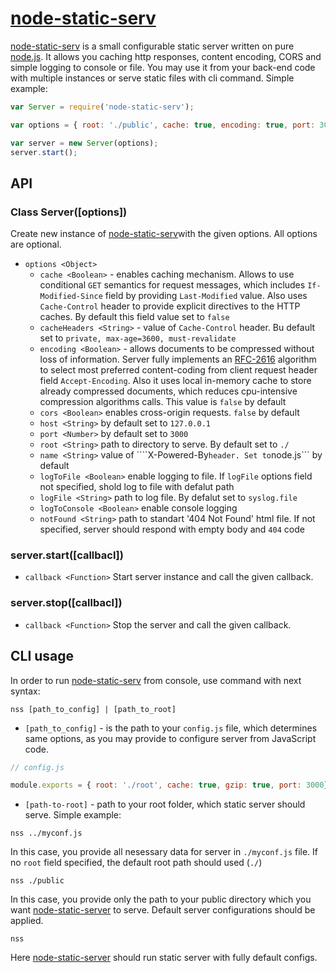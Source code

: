 # [node-static-serv](https://github.com/Dischain/node-static-serv)
[node-static-serv](https://github.com/Dischain/node-static-serv) is a small configurable static server written on pure [node.js](https://nodejs.org). It allows you caching http responses, content encoding, CORS and simple logging to console or file. You may use it from your back-end code with multiple instances or serve static files with cli command.
Simple example:
```javascript
var Server = require('node-static-serv');

var options = { root: './public', cache: true, encoding: true, port: 3000}

var server = new Server(options);
server.start();
```

## API

### Class Server([options])

Create new instance of [node-static-serv](https://github.com/Dischain/node-static-serv)with the given options. All options are optional.
- ```options <Object>```
    - ```cache <Boolean>``` - enables caching mechanism. Allows to use conditional ```GET``` semantics for request messages, which includes ```If-Modified-Since```  field by providing ```Last-Modified``` value. Also uses ```Cache-Control``` header to provide explicit directives to the HTTP caches. By default this field value set to  ```false```    
    - ```cacheHeaders <String>``` - value of ```Cache-Control``` header. Bu default set to ```private, max-age=3600, must-revalidate```  
    - ```encoding <Boolean>``` - allows documents to be compressed without loss of information. Server fully implements an [RFC-2616](https://tools.ietf.org/html/rfc2616) algorithm to select most preferred content-coding from client request header field ```Accept-Encoding```.  Also it uses local in-memory cache to store already compressed documents, which reduces cpu-intensive compression algorithms calls. This value is ```false``` by default   
    - ```cors <Boolean>``` enables cross-origin requests. ```false``` by default    
    - ```host <String>``` by default set to ```127.0.0.1```    
    - ```port <Number>``` by default set to ```3000```  
    - ```root <String>``` path to directory to serve. By default set to ```./```   
    - ```name <String>``` value of ````X-Powered-By``` header. Set to ```node.js``` by default   
    - ```logToFile <Boolean>``` enable logging to file. If ```logFile``` options field not specified, shold log to file with defalut path    
    - ```logFile <String>``` path to log file. By defalut set to ```syslog.file```   
    - ```logToConsole <Boolean>``` enable console logging   
    - ```notFound <String>``` path to standart '404 Not Found' html file. If not specified, server should respond with empty body and ```404``` code

### server.start([callbacl])

- ```callback <Function>```
Start server instance and call the given callback.

### server.stop([callbacl])

- ```callback <Function>```
Stop the server and call the given callback.

## CLI usage

In order to run [node-static-serv](https://github.com/Dischain/node-static-serv) from console, use command with next syntax:

```nss [path_to_config] | [path_to_root]```

- ```[path_to_config]``` - is the path to your ```config.js``` file, which determines same options, as you may provide to configure server from JavaScript code.

```javascript
// config.js

module.exports = { root: './root', cache: true, gzip: true, port: 3000}
```

- ```[path-to-root]``` - path to your root folder, which static server should serve.
Simple example:

```shell
nss ../myconf.js
```

In this case, you provide all nesessary data for server in `./myconf.js` file. If no `root` field specified, the default root path should used (`./`)

```shell
nss ./public
```

In this case, you provide only the path to your public directory which you want [node-static-server](https://github.com/Dischain/node-static-serv) to serve. Default server configurations should be applied.

```shell
nss
```
Here [node-static-server](https://github.com/Dischain/node-static-serv) should run static server with fully default configs.
